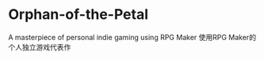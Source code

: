 # Orphan-of-the-Petal
 A masterpiece of personal indie gaming using RPG Maker 使用RPG Maker的个人独立游戏代表作
